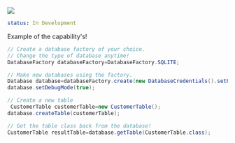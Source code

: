 [![](https://jitpack.io/v/Smuddgge/SquishyDatabase.svg)](https://jitpack.io/#Smuddgge/SquishyDatabase)

```yaml
status: In Development
```

Example of the capability's!

```java
// Create a database factory of your choice.
// Change the type of database anytime!
DatabaseFactory databaseFactory=DatabaseFactory.SQLITE;

// Make new databases using the factory.
Database database=databaseFactory.create(new DatabaseCredentials().setPath("src/test/resources/database.sqlite3"));
database.setDebugMode(true);

// Create a new table
 CustomerTable customerTable=new CustomerTable();
database.createTable(customerTable);

// Get the table class back from the database!
CustomerTable resultTable=database.getTable(CustomerTable.class);
```
